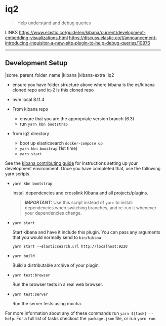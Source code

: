 # iq2

> Help understand and debug queries

LINKS
https://www.elastic.co/guide/en/kibana/current/development-embedding-visualizations.html
https://discuss.elastic.co/t/announcement-introducing-inquisitor-a-new-site-plugin-to-help-debug-queries/10976

---

## Development Setup
 |some_parent_folder_name
   |kibana
   |kibana-extra
     |iq2
 - ensure you have folder structure above where kibana is the es/kibana cloned repo and iq-2 is this cloned repo
 - nvm local 8.11.4
 
 - From kibana repo
   - ensure that you are the appropriate version branch (6.3)
   - run `yarn kbn bootstrap`

 - from iq2 directory 
   - boot up elasticsearch  `docker-compose up`
   - `yarn kbn boostrap` (1st time)
   - `yarn start`

See the [kibana contributing guide](https://github.com/elastic/kibana/blob/master/CONTRIBUTING.md) for instructions setting up your development environment. Once you have completed that, use the following yarn scripts.

  - `yarn kbn bootstrap`

    Install dependencies and crosslink Kibana and all projects/plugins.

    > ***IMPORTANT:*** Use this script instead of `yarn` to install dependencies when switching branches, and re-run it whenever your dependencies change.

  - `yarn start`

    Start kibana and have it include this plugin. You can pass any arguments that you would normally send to `bin/kibana`

      ```
      yarn start --elasticsearch.url http://localhost:9220
      ```

  - `yarn build`

    Build a distributable archive of your plugin.

  - `yarn test:browser`

    Run the browser tests in a real web browser.

  - `yarn test:server`

    Run the server tests using mocha.

For more information about any of these commands run `yarn ${task} --help`. For a full list of tasks checkout the `package.json` file, or run `yarn run`.
